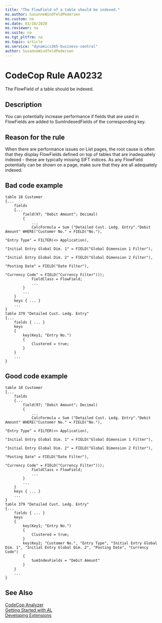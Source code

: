 ```yaml
---
title: "The FlowField of a table should be indexed."
ms.author: SusanneWindfeldPedersen
ms.custom: na
ms.date: 03/16/2020
ms.reviewer: na
ms.suite: na
ms.tgt_pltfrm: na
ms.topic: article
ms.service: "dynamics365-business-central"
author: SusanneWindfeldPedersen
---
```

[//]: # (START>DO_NOT_EDIT)
[//]: # (IMPORTANT:Do not edit any of the content between here and the END>DO_NOT_EDIT.)
[//]: # (Any modifications should be made in the .xml files in the ModernDev repo.)
# CodeCop Rule AA0232
The FlowField of a table should be indexed.  

## Description
You can potentially increase performance if fields that are used in FlowFields are added to SumIndexedFields of the corresponding key.

[//]: # (IMPORTANT: END>DO_NOT_EDIT)

## Reason for the rule
When there are performance issues on List pages, the root cause is often that they display FlowFields defined on top of tables that are inadequately indexed - these are typically missing SIFT indices. 
As any FlowField potentially can be shown on a page, make sure that they are all adequately indexed.

## Bad code example
```
table 18 Customer
{...
    fields
    {...
        field(97; "Debit Amount"; Decimal)
        {
            ...
            CalcFormula = Sum ("Detailed Cust. Ledg. Entry"."Debit Amount" WHERE("Customer No." = FIELD("No."),
                                                                                 "Entry Type" = FILTER(<> Application),
                                                                                 "Initial Entry Global Dim. 1" = FIELD("Global Dimension 1 Filter"),
                                                                                 "Initial Entry Global Dim. 2" = FIELD("Global Dimension 2 Filter"),
                                                                                 "Posting Date" = FIELD("Date Filter"),
                                                                                 "Currency Code" = FIELD("Currency Filter")));
            FieldClass = FlowField;
            ...
        }
        ...
    }
    keys { ... }
    ...
}
table 379 "Detailed Cust. Ledg. Entry"
{...
    fields { ... }
    keys
    {
        key(Key1; "Entry No.")
        {
            Clustered = true;
        }
    }
    ...
}
```
 
## Good code example

```     
table 18 Customer
{...
    fields
    {...
        field(97; "Debit Amount"; Decimal)
        {
            ...
            CalcFormula = Sum ("Detailed Cust. Ledg. Entry"."Debit Amount" WHERE("Customer No." = FIELD("No."),
                                                                                 "Entry Type" = FILTER(<> Application),
                                                                                 "Initial Entry Global Dim. 1" = FIELD("Global Dimension 1 Filter"),
                                                                                 "Initial Entry Global Dim. 2" = FIELD("Global Dimension 2 Filter"),
                                                                                 "Posting Date" = FIELD("Date Filter"),
                                                                                 "Currency Code" = FIELD("Currency Filter")));
            FieldClass = FlowField;
            ...
        }
        ...
    }
    keys { ... }
    ...
}
table 379 "Detailed Cust. Ledg. Entry"
{...
    fields { ... }
    keys
    {
        key(Key1; "Entry No.")
        {
            Clustered = true;
        }
        key(Key2; "Customer No.", "Entry Type", "Initial Entry Global Dim. 1", "Initial Entry Global Dim. 2", "Posting Date", "Currency Code")
        {
            SumIndexFields = "Debit Amount"
        }
    }
    ...
}
```

## See Also  
[CodeCop Analyzer](codecop.md)  
[Getting Started with AL](../devenv-get-started.md)  
[Developing Extensions](../devenv-dev-overview.md)  